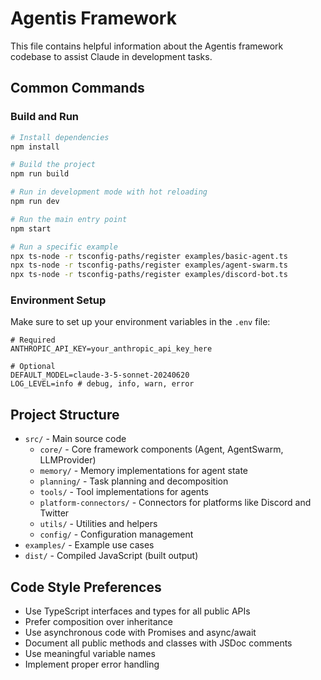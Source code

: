 # Agentis Framework

This file contains helpful information about the Agentis framework codebase to assist Claude in development tasks.

## Common Commands

### Build and Run

```bash
# Install dependencies
npm install

# Build the project
npm run build

# Run in development mode with hot reloading
npm run dev

# Run the main entry point
npm start

# Run a specific example
npx ts-node -r tsconfig-paths/register examples/basic-agent.ts
npx ts-node -r tsconfig-paths/register examples/agent-swarm.ts
npx ts-node -r tsconfig-paths/register examples/discord-bot.ts
```

### Environment Setup

Make sure to set up your environment variables in the `.env` file:

```
# Required
ANTHROPIC_API_KEY=your_anthropic_api_key_here

# Optional
DEFAULT_MODEL=claude-3-5-sonnet-20240620
LOG_LEVEL=info # debug, info, warn, error
```

## Project Structure

- `src/` - Main source code
  - `core/` - Core framework components (Agent, AgentSwarm, LLMProvider)
  - `memory/` - Memory implementations for agent state
  - `planning/` - Task planning and decomposition
  - `tools/` - Tool implementations for agents
  - `platform-connectors/` - Connectors for platforms like Discord and Twitter
  - `utils/` - Utilities and helpers
  - `config/` - Configuration management
- `examples/` - Example use cases
- `dist/` - Compiled JavaScript (built output)

## Code Style Preferences

- Use TypeScript interfaces and types for all public APIs
- Prefer composition over inheritance
- Use asynchronous code with Promises and async/await
- Document all public methods and classes with JSDoc comments
- Use meaningful variable names
- Implement proper error handling